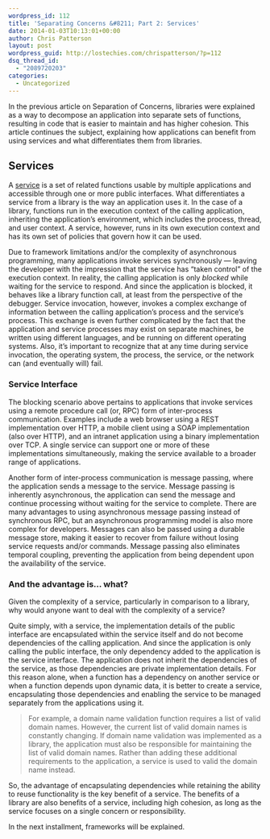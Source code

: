 ```yaml
---
wordpress_id: 112
title: 'Separating Concerns &#8211; Part 2: Services'
date: 2014-01-03T10:13:01+00:00
author: Chris Patterson
layout: post
wordpress_guid: http://lostechies.com/chrispatterson/?p=112
dsq_thread_id:
  - "2089720203"
categories:
  - Uncategorized
---
```

In the previous article on Separation of Concerns, libraries were explained as a way to decompose an application into separate sets of functions, resulting in code that is easier to maintain and has higher cohesion. This article continues the subject, explaining how applications can benefit from using services and what differentiates them from libraries.

## Services

A [service](http://en.wikipedia.org/wiki/Service_%28systems_architecture%29) is a set of related functions usable by multiple applications and accessible through one or more public interfaces. What differentiates a service from a library is the way an application uses it. In the case of a library, functions run in the execution context of the calling application, inheriting the application’s environment, which includes the process, thread, and user context. A service, however, runs in its own execution context and has its own set of policies that govern how it can be used.

Due to framework limitations and/or the complexity of asynchronous programming, many applications invoke services synchronously — leaving the developer with the impression that the service has “taken control” of the execution context. In reality, the calling application is only _blocked_ while waiting for the service to respond. And since the application is blocked, it behaves like a library function call, at least from the perspective of the debugger. Service invocation, however, invokes a complex exchange of information between the calling application’s process and the service’s process. This exchange is even further complicated by the fact that the application and service processes may exist on separate machines, be written using different languages, and be running on different operating systems. Also, it’s important to recognize that at any time during service invocation, the operating system, the process, the service, or the network can (and eventually will) fail.

### Service Interface

The blocking scenario above pertains to applications that invoke services using a remote procedure call (or, RPC) form of inter-process communication. Examples include a web browser using a REST implementation over HTTP, a mobile client using a SOAP implementation (also over HTTP), and an intranet application using a binary implementation over TCP. A single service can support one or more of these implementations simultaneously, making the service available to a broader range of applications.

Another form of inter-process communication is message passing, where the application sends a message to the service. Message passing is inherently asynchronous, the application can send the message and continue processing without waiting for the service to complete. There are many advantages to using asynchronous message passing instead of synchronous RPC, but an asynchronous programming model is also more complex for developers. Messages can also be passed using a durable message store, making it easier to recover from failure without losing service requests and/or commands. Message passing also eliminates temporal coupling, preventing the application from being dependent upon the availability of the service.

### And the advantage is… what?

Given the complexity of a service, particularly in comparison to a library, why would anyone want to deal with the complexity of a service?

Quite simply, with a service, the implementation details of the public interface are encapsulated within the service itself and do not become dependencies of the calling application. And since the application is only calling the public interface, the only dependency added to the application is the service interface. The application does not inherit the dependencies of the service, as those dependencies are private implementation details. For this reason alone, when a function has a dependency on another service or when a function depends upon dynamic data, it is better to create a service, encapsulating those dependencies and enabling the service to be managed separately from the applications using it.

> For example, a domain name validation function requires a list of valid domain names. However, the current list of valid domain names is constantly changing. If domain name validation was implemented as a library, the application must also be responsible for maintaining the list of valid domain names. Rather than adding these additional requirements to the application, a service is used to valid the domain name instead.

So, the advantage of encapsulating dependencies while retaining the ability to reuse functionality is the key benefit of a service. The benefits of a library are also benefits of a service, including high cohesion, as long as the service focuses on a single concern or responsibility.

In the next installment, frameworks will be explained.